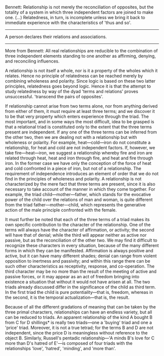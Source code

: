 Bennett: 
Relationship is not merely the reconciliation of opposites, but the totality of a system in which three independent factors are joined to make one. (...) Relatedness, in turn, is incomplete unless we bring it back to immediate experience with the characteristics of 'thus and so'. 
_______________________
A person declares their relations and associations.
_______________________
More from Bennett: 
All real relationships are reducible to the combination of three independent elements standing to one another as affirming, denying, and reconciling influences.

A relationship is not itself a whole, nor is it a property of the wholes which it relates. Hence no principle of relatedness can be reached merely by combining wholeness and polarity. Since logic is based on these two latter principles, relatedness goes beyond logic. Hence it is that the attempt to study relatedness by way of the dyad 'terms and relations' proves unsuccessful. 'transcend the pairs of opposites'.

If relationship cannot arise from two terms alone, nor from anything derived from either of them, it must require at least three terms; and we discover it to be that very property which enters experience through the triad. The most important, and in some ways the most difficult, idea to be grasped is that a relational triad is constituted only to the extent that the three terms present are independent. If any one of the three terms can be inferred from the other two, then we are dealing not with a relationship but with wholeness or polarity. For example, heat—cold—iron do not constitute a relationship, for heat and cold are not independent factors. If, however, we take fire—heat—iron, we suggest a relationship whereby fire and iron are related through heat, heat and iron through fire, and heat and fire through iron. In the former case we have only the conception of the force of heat and cold confronted in a piece of iron, but not of a relationship. The requirement of independence introduces an element of order that we do not find in the principles of wholeness and polarity. A relationship is not characterized by the mere fact that three terms are present, since it is also necessary to take account of the manner in which they come together. For example, the triad child—mother—father, which stands for the evocative power of the child over the relations of man and woman, is quite different from the triad father—mother—child, which represents the generative action of the male principle confronted with the female.

It must further be noted that each of the three terms of a triad makes its own specific contribution to the character of the relationship. One of the terms will always have the character of affirmation, or activity; the second will have that of denial; while the third will appear neither as active nor passive, but as the reconciliation of the other two. We may find it difficult to recognize these characters in every situation, because of the many different forms in which they can be manifested. Affirmation is always positive and active, but it can have many different shades; denial can range from violent opposition to inertness and passivity; and within this range there can be such other characteristics as receptivity, response, and co-operation. The third character may be no more than the result of the meeting of active and passive forces, or it may appear as an act of freedom bringing into existence a situation that without it would not have arisen at all. The two triads already discussed differ in the significance of the child as third term. In the first triad the child is pure potentiality—that is, freedom, whereas in the second, it is the temporal actualization—that is, the result.

Because of all the different gradations of meaning that can be taken by the three primal characters, relationships can have an endless variety, but all can be reduced to triads. An apparent relationship of the kind A bought B from C for D shillings* is really two triads—one a 'buying' triad and one a 'price' triad. Moreover, it is not a true tetrad; for the terms B and D are not independent, since the price D is meaningless without reference to the object B. Similarly, Russell's pentadic relationship—'A minds B's love for C more than D's hatred of E'—is composed of four triads with the relationships 'love', 'hatred', 'minding', and 'more than'.